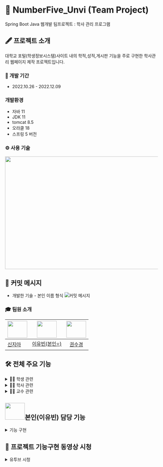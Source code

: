 # 🏫 NumberFive_Unvi (Team Project)
Spring Boot Java 웹개발 팀프로젝트 : 학사 관리 프로그램

## 🖋 프로젝트 소개
대학교 포털(학생정보시스템)사이트 내의 학적,성적,게시판 기능을 주로 구현한 학사관리 웹페이지 제작 프로젝트입니다.

### 📅 개발 기간 
* 2022.10.26 - 2022.12.09


###  개발환경
- 자바 11
- JDK 11
- tomcat 8.5
- 오라클 18
- 스프링 5 버전

### ⚙ 사용 기술
<img src="https://user-images.githubusercontent.com/116548583/207210191-7faa86f3-d5aa-472c-9299-65f41a87edc1.png"  width="800" height="370">

## 📌 커밋 메시지
* 개발한 기술 - 본인 이름 형식
![커밋 메시지](https://user-images.githubusercontent.com/116548583/207213747-99c249db-4264-4c5c-a312-9f190cff80a3.png)


### 🎓 팀원 소개
|<img src="https://user-images.githubusercontent.com/116548583/207240591-8581ba3e-1951-4545-949d-5391a1678a3e.png" width="65" height="55">|<img src="https://user-images.githubusercontent.com/116548583/207242549-9131e051-b994-43e0-b62c-eba2174f8b32.png" width="65" height="55">|<img src="https://user-images.githubusercontent.com/116548583/207245197-c605741b-b776-4ab6-92db-e05b3a31a0a0.png" width="65" height="55">|
|:---|:---:|:---:|  
|<a href="https://github.com/lmmil22">신지아</a>|<a href="https://github.com/AmVinch">이유빈(본인⭐)</a> | <a href="https://github.com/kskdeveloper">권수경</a>


## 🛠 전체 주요 기능

<details>
<summary> 👨‍🎓 학생 관련</summary>
<div markdown="1">       

* 로그인 (Security)
   + 비밀번호 찾기 ( 이메일을 사용한 임시 비밀번호 찾기)
* 게시판 글 작성
* 수강 신청
    + 강의 자료 다운
* 휴학, 복학, 전과, 복수 전공 신청
* 실시간 채팅
* 내 정보 수정 
    + 임시비밀번호로 로그인 후 비밀번호 변경
    + 이메일 , 주소 등 수정
* 시간표 조회
* 점수 조회
* 학적신청현황 조회 
</div>
</details>

<details>
<summary> 🙍‍♀️ 학사 관련</summary>
<div markdown="1">       

* 회원 등록
* 게시판
    + 게시판 카테고리 등록
    + 게시판 공지글 작성
* 휴학, 복학, 전과, 복수 전공 승인
    + 일괄 승인 , 개별 승인 
    + 카카오톡으로 결과 메시지 전송
* 학사 경고, 제적 
    + 학사 경고/제적 안내 메일 전달
* 차트
   + 학적관리 신청/승인 
   + 학사경고/제적 현황
* 학사 일정 등록


</div>
</details>

<details>
<summary> 👩‍🏫 교수 관련</summary>
<div markdown="1">       

* 강의 등록
* 강의 목록
    + 강의 수정 ,삭제
    + 강의 자료 조회
* 점수 등록
* 시간표 조회

</div>
</details>

## <img src="https://user-images.githubusercontent.com/116548583/207242549-9131e051-b994-43e0-b62c-eba2174f8b32.png" width="65" height="55">본인(이유빈) 담당 기능
<details>
<summary> 기능 구현</summary>
<div markdown="1">       

* 회원등록 및 로그인 (스프링 Security)
   + 비밀번호 찾기 ( 구글 이메일(gmail)을 사용한 임시 비밀번호 찾기)
* 내 정보 수정 
   + 이메일로 발급받은 임시비밀번호로 로그인 후 비밀번호 변경
* 게시판 전체 게시글 및 댓글 CRUD 
   + 게시판 카테고리 CRUD 및 사용여부 관리 (관리자)
* 시간표 조회 및 PDF파일 다운로드(jspdf)
   + 교수의 강의시간표 및 학생의 수업시간표 html에서 바로 pdf 다운
* 메인 홈 화면 CSS
   + 동영상 백그라운드 재생 제작
   + NFU 대학교 로고 이미지 제작 
</div>
</details>

## 📸 프로젝트 기능구현 동영상 시청

<details>
<summary>유투브 시청</summary>
<div markdown="1">       

https://www.youtube.com/watch?v=kZ5M1I0Jypc

</div>
</details>
